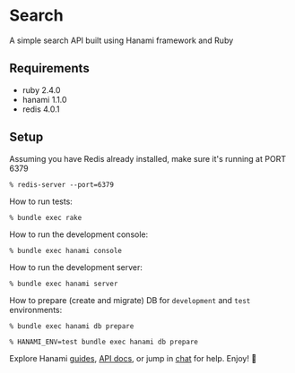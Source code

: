 # Search

A simple search API built using Hanami framework and Ruby

## Requirements

- ruby 2.4.0
- hanami 1.1.0
- redis 4.0.1

## Setup

Assuming you have Redis already installed, make sure it's running at PORT 6379

```
% redis-server --port=6379
```

How to run tests:

```
% bundle exec rake
```

How to run the development console:

```
% bundle exec hanami console
```

How to run the development server:

```
% bundle exec hanami server
```

How to prepare (create and migrate) DB for `development` and `test` environments:

```
% bundle exec hanami db prepare

% HANAMI_ENV=test bundle exec hanami db prepare
```

Explore Hanami [guides](http://hanamirb.org/guides/), [API docs](http://hanamirb.org/docs/1.0.0/), or jump in [chat](http://chat.hanamirb.org) for help. Enjoy! 🌸

